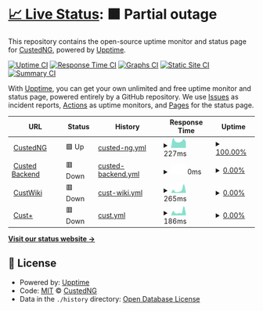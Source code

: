 # [📈 Live Status](https://uptime.cust.app): <!--live status--> **🟧 Partial outage**

This repository contains the open-source uptime monitor and status page for [CustedNG](https://uptime.cust.app), powered by [Upptime](https://github.com/upptime/upptime).

[![Uptime CI](https://github.com/CustedNG/upptime/workflows/Uptime%20CI/badge.svg)](https://github.com/CustedNG/upptime/actions?query=workflow%3A%22Uptime+CI%22)
[![Response Time CI](https://github.com/CustedNG/upptime/workflows/Response%20Time%20CI/badge.svg)](https://github.com/CustedNG/upptime/actions?query=workflow%3A%22Response+Time+CI%22)
[![Graphs CI](https://github.com/CustedNG/upptime/workflows/Graphs%20CI/badge.svg)](https://github.com/CustedNG/upptime/actions?query=workflow%3A%22Graphs+CI%22)
[![Static Site CI](https://github.com/CustedNG/upptime/workflows/Static%20Site%20CI/badge.svg)](https://github.com/CustedNG/upptime/actions?query=workflow%3A%22Static+Site+CI%22)
[![Summary CI](https://github.com/CustedNG/upptime/workflows/Summary%20CI/badge.svg)](https://github.com/CustedNG/upptime/actions?query=workflow%3A%22Summary+CI%22)

With [Upptime](https://upptime.js.org), you can get your own unlimited and free uptime monitor and status page, powered entirely by a GitHub repository. We use [Issues](https://github.com/CustedNG/upptime/issues) as incident reports, [Actions](https://github.com/CustedNG/upptime/actions) as uptime monitors, and [Pages](https://uptime.cust.app) for the status page.

<!--start: status pages-->
<!-- This summary is generated by Upptime (https://github.com/upptime/upptime) -->
<!-- Do not edit this manually, your changes will be overwritten -->
<!-- prettier-ignore -->
| URL | Status | History | Response Time | Uptime |
| --- | ------ | ------- | ------------- | ------ |
| <img alt="" src="https://icons.duckduckgo.com/ip3/cust.app.ico" height="13"> [CustedNG](https://cust.app) | 🟩 Up | [custed-ng.yml](https://github.com/CustedNG/upptime/commits/HEAD/history/custed-ng.yml) | <details><summary><img alt="Response time graph" src="./graphs/custed-ng/response-time-week.png" height="20"> 227ms</summary><br><a href="https://uptime.cust.app/history/custed-ng"><img alt="Response time 189" src="https://img.shields.io/endpoint?url=https%3A%2F%2Fraw.githubusercontent.com%2FCustedNG%2Fupptime%2FHEAD%2Fapi%2Fcusted-ng%2Fresponse-time.json"></a><br><a href="https://uptime.cust.app/history/custed-ng"><img alt="24-hour response time 227" src="https://img.shields.io/endpoint?url=https%3A%2F%2Fraw.githubusercontent.com%2FCustedNG%2Fupptime%2FHEAD%2Fapi%2Fcusted-ng%2Fresponse-time-day.json"></a><br><a href="https://uptime.cust.app/history/custed-ng"><img alt="7-day response time 227" src="https://img.shields.io/endpoint?url=https%3A%2F%2Fraw.githubusercontent.com%2FCustedNG%2Fupptime%2FHEAD%2Fapi%2Fcusted-ng%2Fresponse-time-week.json"></a><br><a href="https://uptime.cust.app/history/custed-ng"><img alt="30-day response time 215" src="https://img.shields.io/endpoint?url=https%3A%2F%2Fraw.githubusercontent.com%2FCustedNG%2Fupptime%2FHEAD%2Fapi%2Fcusted-ng%2Fresponse-time-month.json"></a><br><a href="https://uptime.cust.app/history/custed-ng"><img alt="1-year response time 187" src="https://img.shields.io/endpoint?url=https%3A%2F%2Fraw.githubusercontent.com%2FCustedNG%2Fupptime%2FHEAD%2Fapi%2Fcusted-ng%2Fresponse-time-year.json"></a></details> | <details><summary><a href="https://uptime.cust.app/history/custed-ng">100.00%</a></summary><a href="https://uptime.cust.app/history/custed-ng"><img alt="All-time uptime 78.30%" src="https://img.shields.io/endpoint?url=https%3A%2F%2Fraw.githubusercontent.com%2FCustedNG%2Fupptime%2FHEAD%2Fapi%2Fcusted-ng%2Fuptime.json"></a><br><a href="https://uptime.cust.app/history/custed-ng"><img alt="24-hour uptime 100.00%" src="https://img.shields.io/endpoint?url=https%3A%2F%2Fraw.githubusercontent.com%2FCustedNG%2Fupptime%2FHEAD%2Fapi%2Fcusted-ng%2Fuptime-day.json"></a><br><a href="https://uptime.cust.app/history/custed-ng"><img alt="7-day uptime 100.00%" src="https://img.shields.io/endpoint?url=https%3A%2F%2Fraw.githubusercontent.com%2FCustedNG%2Fupptime%2FHEAD%2Fapi%2Fcusted-ng%2Fuptime-week.json"></a><br><a href="https://uptime.cust.app/history/custed-ng"><img alt="30-day uptime 100.00%" src="https://img.shields.io/endpoint?url=https%3A%2F%2Fraw.githubusercontent.com%2FCustedNG%2Fupptime%2FHEAD%2Fapi%2Fcusted-ng%2Fuptime-month.json"></a><br><a href="https://uptime.cust.app/history/custed-ng"><img alt="1-year uptime 100.00%" src="https://img.shields.io/endpoint?url=https%3A%2F%2Fraw.githubusercontent.com%2FCustedNG%2Fupptime%2FHEAD%2Fapi%2Fcusted-ng%2Fuptime-year.json"></a></details>
| <img alt="" src="https://icons.duckduckgo.com/ip3/v2.custed.lolli.tech.ico" height="13"> [Custed Backend](https://v2.custed.lolli.tech/) | 🟥 Down | [custed-backend.yml](https://github.com/CustedNG/upptime/commits/HEAD/history/custed-backend.yml) | <details><summary><img alt="Response time graph" src="./graphs/custed-backend/response-time-week.png" height="20"> 0ms</summary><br><a href="https://uptime.cust.app/history/custed-backend"><img alt="Response time 0" src="https://img.shields.io/endpoint?url=https%3A%2F%2Fraw.githubusercontent.com%2FCustedNG%2Fupptime%2FHEAD%2Fapi%2Fcusted-backend%2Fresponse-time.json"></a><br><a href="https://uptime.cust.app/history/custed-backend"><img alt="24-hour response time 0" src="https://img.shields.io/endpoint?url=https%3A%2F%2Fraw.githubusercontent.com%2FCustedNG%2Fupptime%2FHEAD%2Fapi%2Fcusted-backend%2Fresponse-time-day.json"></a><br><a href="https://uptime.cust.app/history/custed-backend"><img alt="7-day response time 0" src="https://img.shields.io/endpoint?url=https%3A%2F%2Fraw.githubusercontent.com%2FCustedNG%2Fupptime%2FHEAD%2Fapi%2Fcusted-backend%2Fresponse-time-week.json"></a><br><a href="https://uptime.cust.app/history/custed-backend"><img alt="30-day response time 0" src="https://img.shields.io/endpoint?url=https%3A%2F%2Fraw.githubusercontent.com%2FCustedNG%2Fupptime%2FHEAD%2Fapi%2Fcusted-backend%2Fresponse-time-month.json"></a><br><a href="https://uptime.cust.app/history/custed-backend"><img alt="1-year response time 0" src="https://img.shields.io/endpoint?url=https%3A%2F%2Fraw.githubusercontent.com%2FCustedNG%2Fupptime%2FHEAD%2Fapi%2Fcusted-backend%2Fresponse-time-year.json"></a></details> | <details><summary><a href="https://uptime.cust.app/history/custed-backend">0.00%</a></summary><a href="https://uptime.cust.app/history/custed-backend"><img alt="All-time uptime 38.56%" src="https://img.shields.io/endpoint?url=https%3A%2F%2Fraw.githubusercontent.com%2FCustedNG%2Fupptime%2FHEAD%2Fapi%2Fcusted-backend%2Fuptime.json"></a><br><a href="https://uptime.cust.app/history/custed-backend"><img alt="24-hour uptime 0.00%" src="https://img.shields.io/endpoint?url=https%3A%2F%2Fraw.githubusercontent.com%2FCustedNG%2Fupptime%2FHEAD%2Fapi%2Fcusted-backend%2Fuptime-day.json"></a><br><a href="https://uptime.cust.app/history/custed-backend"><img alt="7-day uptime 0.00%" src="https://img.shields.io/endpoint?url=https%3A%2F%2Fraw.githubusercontent.com%2FCustedNG%2Fupptime%2FHEAD%2Fapi%2Fcusted-backend%2Fuptime-week.json"></a><br><a href="https://uptime.cust.app/history/custed-backend"><img alt="30-day uptime 0.00%" src="https://img.shields.io/endpoint?url=https%3A%2F%2Fraw.githubusercontent.com%2FCustedNG%2Fupptime%2FHEAD%2Fapi%2Fcusted-backend%2Fuptime-month.json"></a><br><a href="https://uptime.cust.app/history/custed-backend"><img alt="1-year uptime 0.00%" src="https://img.shields.io/endpoint?url=https%3A%2F%2Fraw.githubusercontent.com%2FCustedNG%2Fupptime%2FHEAD%2Fapi%2Fcusted-backend%2Fuptime-year.json"></a></details>
| <img alt="" src="https://icons.duckduckgo.com/ip3/cust.wiki.ico" height="13"> [CustWiki](https://cust.wiki) | 🟥 Down | [cust-wiki.yml](https://github.com/CustedNG/upptime/commits/HEAD/history/cust-wiki.yml) | <details><summary><img alt="Response time graph" src="./graphs/cust-wiki/response-time-week.png" height="20"> 265ms</summary><br><a href="https://uptime.cust.app/history/cust-wiki"><img alt="Response time 280" src="https://img.shields.io/endpoint?url=https%3A%2F%2Fraw.githubusercontent.com%2FCustedNG%2Fupptime%2FHEAD%2Fapi%2Fcust-wiki%2Fresponse-time.json"></a><br><a href="https://uptime.cust.app/history/cust-wiki"><img alt="24-hour response time 113" src="https://img.shields.io/endpoint?url=https%3A%2F%2Fraw.githubusercontent.com%2FCustedNG%2Fupptime%2FHEAD%2Fapi%2Fcust-wiki%2Fresponse-time-day.json"></a><br><a href="https://uptime.cust.app/history/cust-wiki"><img alt="7-day response time 265" src="https://img.shields.io/endpoint?url=https%3A%2F%2Fraw.githubusercontent.com%2FCustedNG%2Fupptime%2FHEAD%2Fapi%2Fcust-wiki%2Fresponse-time-week.json"></a><br><a href="https://uptime.cust.app/history/cust-wiki"><img alt="30-day response time 260" src="https://img.shields.io/endpoint?url=https%3A%2F%2Fraw.githubusercontent.com%2FCustedNG%2Fupptime%2FHEAD%2Fapi%2Fcust-wiki%2Fresponse-time-month.json"></a><br><a href="https://uptime.cust.app/history/cust-wiki"><img alt="1-year response time 269" src="https://img.shields.io/endpoint?url=https%3A%2F%2Fraw.githubusercontent.com%2FCustedNG%2Fupptime%2FHEAD%2Fapi%2Fcust-wiki%2Fresponse-time-year.json"></a></details> | <details><summary><a href="https://uptime.cust.app/history/cust-wiki">0.00%</a></summary><a href="https://uptime.cust.app/history/cust-wiki"><img alt="All-time uptime 64.39%" src="https://img.shields.io/endpoint?url=https%3A%2F%2Fraw.githubusercontent.com%2FCustedNG%2Fupptime%2FHEAD%2Fapi%2Fcust-wiki%2Fuptime.json"></a><br><a href="https://uptime.cust.app/history/cust-wiki"><img alt="24-hour uptime 0.00%" src="https://img.shields.io/endpoint?url=https%3A%2F%2Fraw.githubusercontent.com%2FCustedNG%2Fupptime%2FHEAD%2Fapi%2Fcust-wiki%2Fuptime-day.json"></a><br><a href="https://uptime.cust.app/history/cust-wiki"><img alt="7-day uptime 0.00%" src="https://img.shields.io/endpoint?url=https%3A%2F%2Fraw.githubusercontent.com%2FCustedNG%2Fupptime%2FHEAD%2Fapi%2Fcust-wiki%2Fuptime-week.json"></a><br><a href="https://uptime.cust.app/history/cust-wiki"><img alt="30-day uptime 0.00%" src="https://img.shields.io/endpoint?url=https%3A%2F%2Fraw.githubusercontent.com%2FCustedNG%2Fupptime%2FHEAD%2Fapi%2Fcust-wiki%2Fuptime-month.json"></a><br><a href="https://uptime.cust.app/history/cust-wiki"><img alt="1-year uptime 0.00%" src="https://img.shields.io/endpoint?url=https%3A%2F%2Fraw.githubusercontent.com%2FCustedNG%2Fupptime%2FHEAD%2Fapi%2Fcust-wiki%2Fuptime-year.json"></a></details>
| <img alt="" src="https://icons.duckduckgo.com/ip3/cust.cc.ico" height="13"> [Cust+](https://cust.cc) | 🟥 Down | [cust.yml](https://github.com/CustedNG/upptime/commits/HEAD/history/cust.yml) | <details><summary><img alt="Response time graph" src="./graphs/cust/response-time-week.png" height="20"> 186ms</summary><br><a href="https://uptime.cust.app/history/cust"><img alt="Response time 145" src="https://img.shields.io/endpoint?url=https%3A%2F%2Fraw.githubusercontent.com%2FCustedNG%2Fupptime%2FHEAD%2Fapi%2Fcust%2Fresponse-time.json"></a><br><a href="https://uptime.cust.app/history/cust"><img alt="24-hour response time 144" src="https://img.shields.io/endpoint?url=https%3A%2F%2Fraw.githubusercontent.com%2FCustedNG%2Fupptime%2FHEAD%2Fapi%2Fcust%2Fresponse-time-day.json"></a><br><a href="https://uptime.cust.app/history/cust"><img alt="7-day response time 186" src="https://img.shields.io/endpoint?url=https%3A%2F%2Fraw.githubusercontent.com%2FCustedNG%2Fupptime%2FHEAD%2Fapi%2Fcust%2Fresponse-time-week.json"></a><br><a href="https://uptime.cust.app/history/cust"><img alt="30-day response time 161" src="https://img.shields.io/endpoint?url=https%3A%2F%2Fraw.githubusercontent.com%2FCustedNG%2Fupptime%2FHEAD%2Fapi%2Fcust%2Fresponse-time-month.json"></a><br><a href="https://uptime.cust.app/history/cust"><img alt="1-year response time 131" src="https://img.shields.io/endpoint?url=https%3A%2F%2Fraw.githubusercontent.com%2FCustedNG%2Fupptime%2FHEAD%2Fapi%2Fcust%2Fresponse-time-year.json"></a></details> | <details><summary><a href="https://uptime.cust.app/history/cust">0.00%</a></summary><a href="https://uptime.cust.app/history/cust"><img alt="All-time uptime 64.35%" src="https://img.shields.io/endpoint?url=https%3A%2F%2Fraw.githubusercontent.com%2FCustedNG%2Fupptime%2FHEAD%2Fapi%2Fcust%2Fuptime.json"></a><br><a href="https://uptime.cust.app/history/cust"><img alt="24-hour uptime 0.00%" src="https://img.shields.io/endpoint?url=https%3A%2F%2Fraw.githubusercontent.com%2FCustedNG%2Fupptime%2FHEAD%2Fapi%2Fcust%2Fuptime-day.json"></a><br><a href="https://uptime.cust.app/history/cust"><img alt="7-day uptime 0.00%" src="https://img.shields.io/endpoint?url=https%3A%2F%2Fraw.githubusercontent.com%2FCustedNG%2Fupptime%2FHEAD%2Fapi%2Fcust%2Fuptime-week.json"></a><br><a href="https://uptime.cust.app/history/cust"><img alt="30-day uptime 0.00%" src="https://img.shields.io/endpoint?url=https%3A%2F%2Fraw.githubusercontent.com%2FCustedNG%2Fupptime%2FHEAD%2Fapi%2Fcust%2Fuptime-month.json"></a><br><a href="https://uptime.cust.app/history/cust"><img alt="1-year uptime 0.00%" src="https://img.shields.io/endpoint?url=https%3A%2F%2Fraw.githubusercontent.com%2FCustedNG%2Fupptime%2FHEAD%2Fapi%2Fcust%2Fuptime-year.json"></a></details>

<!--end: status pages-->

[**Visit our status website →**](https://uptime.cust.app)

## 📄 License

- Powered by: [Upptime](https://github.com/upptime/upptime)
- Code: [MIT](./LICENSE) © [CustedNG](https://uptime.cust.app)
- Data in the `./history` directory: [Open Database License](https://opendatacommons.org/licenses/odbl/1-0/)
